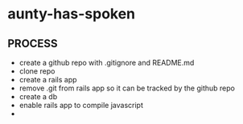# aunty-has-spoken

## PROCESS
- create a github repo with .gitignore and README.md
- clone repo
- create a rails app
- remove .git from rails app so it can be tracked by the github repo
- create a db
- enable rails app to compile javascript
- 